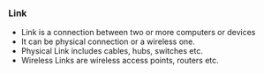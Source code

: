 <h3> Link </h3>

- Link is a connection between two or more computers or devices
- It can be physical connection or a wireless one.
- Physical Link includes cables, hubs, switches etc.
- Wireless Links are wireless access points, routers etc.

<img alt="" src="https://www.studytonight.com/computer-networks/images/Figure2.png">
